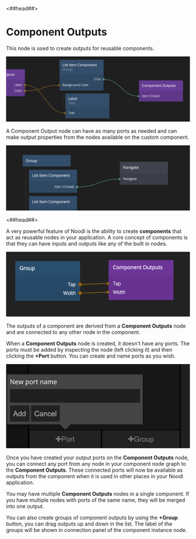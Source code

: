 <##head##>
# Component Outputs

This node is used to create outputs for reusable components.

![](./co_node1.png ':class=img-size-l')

A <span class="ndl-node">Component Output</span> node can have as many ports as needed and can make output properties from the nodes available on the custom component.

![](./co_node2.png ':class=img-size-l')

<##head##>

A very powerful feature of Noodl is the ability to create **components** that act as reusable nodes in your application. A core concept of components is that they can have inputs and outputs like any of the built in nodes.

![](component-outputs.png ':class=img-size-m')

The outputs of a component are derived from a **Component Outputs** node and are
connected to any other node in the component.

When a **Component Outputs** node is created, it doesn't have any ports. The ports must be added by inspecting the node (left clicking it) and then clicking the **+Port** button.
You can create and name ports as you wish.

![](component-output-ports.png ':class=img-size-m')

Once you have created your output ports on the **Component Outputs** node, you can connect any port from any node in your component node graph to the **Component Outputs**. These connected ports will now be available as outputs from the component when it is used in other places in your Noodl application.

You may have multiple **Component Outputs** nodes in a single component. If you have multiple nodes with
ports of the same name, they will be merged into one output.

You can also create groups of component outputs by using the **+Group** button, you can drag outputs up and down in the list. The label of the groups will be shown in connection panel of the component instance node.
